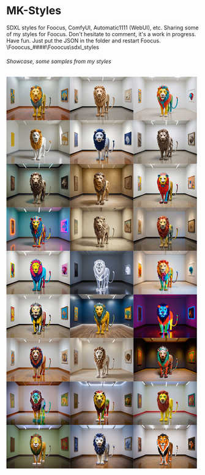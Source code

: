 # MK-Styles
SDXL styles for Foocus, ComfyUI, Automatic1111 (WebUI), etc.
Sharing some of my styles for Foocus.
Don't hesitate to comment, it's a work in progress.
Have fun.
Just put the JSON in the folder and restart Foocus. 
\Fooocus_####\Fooocus\sdxl_styles

<h6>Showcase, some samples from my styles</h6>

![image](https://github.com/K3nt3L/MK-Styles/blob/main/Preview_Images/preview_styles_mosaic.jpg)

